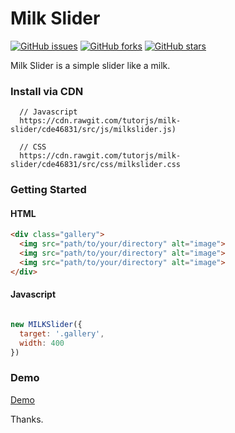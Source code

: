 # Milk Slider

[![GitHub issues](https://img.shields.io/github/issues/tutorjs/milk-slider.svg)](https://github.com/tutorjs/milk-slider/issues)
[![GitHub forks](https://img.shields.io/github/forks/tutorjs/milk-slider.svg)](https://github.com/tutorjs/milk-slider/network)
[![GitHub stars](https://img.shields.io/github/stars/tutorjs/milk-slider.svg)](https://github.com/tutorjs/milk-slider/stargazers)


Milk Slider is a simple slider like a milk.

### Install via CDN

```
  // Javascript
  https://cdn.rawgit.com/tutorjs/milk-slider/cde46831/src/js/milkslider.js)

  // CSS
  https://cdn.rawgit.com/tutorjs/milk-slider/cde46831/src/css/milkslider.css

```

### Getting Started

#### HTML

```html
<div class="gallery">
  <img src="path/to/your/directory" alt="image">
  <img src="path/to/your/directory" alt="image">
  <img src="path/to/your/directory" alt="image">
</div>

```
#### Javascript

```javascript

new MILKSlider({
  target: '.gallery',
  width: 400
})

```

### Demo

[Demo](https://tutorjs.github.io/milk-slider)

Thanks.